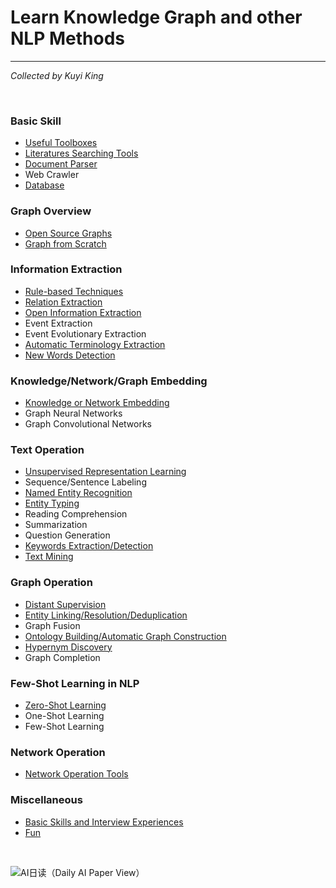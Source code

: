 # Learn Knowledge Graph and other NLP Methods
---
*Collected by Kuyi King*


<br>

### Basic Skill
  * [Useful Toolboxes](https://github.com/Schlampig/Knowledge_Graph_Wander/blob/master/content/Useful_Toolboxes.md)
  * [Literatures Searching Tools](https://github.com/Schlampig/Knowledge_Graph_Wander/blob/master/content/Literatures_Searching_Tools.md)
  * [Document Parser](https://github.com/Schlampig/Knowledge_Graph_Wander/blob/master/content/Document_Parser.md)
  * Web Crawler 
  * [Database](https://github.com/Schlampig/Knowledge_Graph_Wander/blob/master/content/Database.md)
 
### Graph Overview
  * [Open Source Graphs](https://github.com/Schlampig/Knowledge_Graph_Wander/blob/master/content/Open_Source_Graphs.md)
  * [Graph from Scratch](https://github.com/Schlampig/Knowledge_Graph_Wander/blob/master/content/Graph_from_Scratch.md)

### Information Extraction
  * [Rule-based Techniques](https://github.com/Schlampig/Knowledge_Graph_Wander/blob/master/content/Rule_based_Techniques.md)
  * [Relation Extraction](https://github.com/Schlampig/Knowledge_Graph_Wander/blob/master/content/Relation_Extraction.md)
  * [Open Information Extraction](https://github.com/Schlampig/Knowledge_Graph_Wander/blob/master/content/Open_Information_Extraction.md)
  * Event Extraction
  * Event Evolutionary Extraction
  * [Automatic Terminology Extraction](https://github.com/Schlampig/Knowledge_Graph_Wander/blob/master/content/Automatic_Terminology_Extraction.md)
  * [New Words Detection](https://github.com/Schlampig/Knowledge_Graph_Wander/blob/master/content/New_Words_Detection.md)

### Knowledge/Network/Graph Embedding
  * [Knowledge or Network Embedding](https://github.com/Schlampig/Knowledge_Graph_Wander/blob/master/content/Knowledge_or_Network_Embedding.md)
  * Graph Neural Networks
  * Graph Convolutional Networks

### Text Operation
  * [Unsupervised Representation Learning](https://github.com/Schlampig/Knowledge_Graph_Wander/blob/master/content/Unsupervised_Representation_Learning.md)
  * Sequence/Sentence Labeling
  * [Named Entity Recognition](https://github.com/Schlampig/Knowledge_Graph_Wander/blob/master/content/Named_Entity_Recognition.md)
  * [Entity Typing](https://github.com/Schlampig/Knowledge_Graph_Wander/blob/master/content/Entity_Typing.md)
  * Reading Comprehension
  * Summarization
  * Question Generation
  * [Keywords Extraction/Detection](https://github.com/Schlampig/Knowledge_Graph_Wander/blob/master/content/Keywords_Extraction.md)
  * [Text Mining](https://github.com/Schlampig/Knowledge_Graph_Wander/blob/master/content/Text_Mining.md)

### Graph Operation
  * [Distant Supervision](https://github.com/Schlampig/Knowledge_Graph_Wander/blob/master/content/Distant_Supervision.md)
  * [Entity Linking/Resolution/Deduplication](https://github.com/Schlampig/Knowledge_Graph_Wander/blob/master/content/Entity_Operation.md)
  * Graph Fusion
  * [Ontology Building/Automatic Graph Construction](https://github.com/Schlampig/Knowledge_Graph_Wander/blob/master/content/Ontology_Building.md)
  * [Hypernym Discovery](https://github.com/Schlampig/Knowledge_Graph_Wander/blob/master/content/Hypernym_Discovery.md)
  * Graph Completion

### Few-Shot Learning in NLP
  * [Zero-Shot Learning](https://github.com/Schlampig/Knowledge_Graph_Wander/blob/master/content/Zero_Shot_Learning.md)
  * One-Shot Learning
  * Few-Shot Learning

### Network Operation
  * [Network Operation Tools](https://github.com/Schlampig/Knowledge_Graph_Wander/blob/master/content/Network_operation_tools.md)

### Miscellaneous
  * [Basic Skills and Interview Experiences](https://github.com/Schlampig/Knowledge_Graph_Wander/blob/master/content/Basic_and_Interview.md)
  * [Fun](https://github.com/Schlampig/Knowledge_Graph_Wander/blob/master/content/Fun.md)

<br>

![AI日读（Daily AI Paper View）](https://github.com/Schlampig/Knowledge_Graph_Wander/blob/master/content/daily_ai_paper_view.png)
